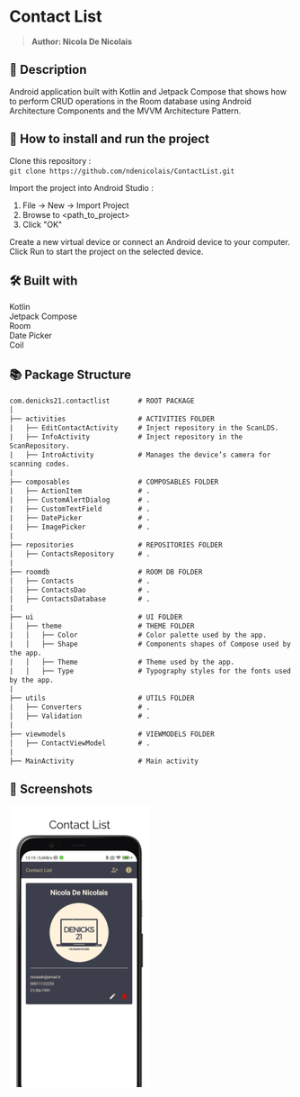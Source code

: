 # Contact List
> <b>Author: Nicola De Nicolais</b>

## 📄 Description
Android application built with Kotlin and Jetpack Compose that shows how to perform CRUD operations in the Room database using Android Architecture Components and the MVVM Architecture Pattern.<br/>

## 🔨  How to install and run the project
Clone this repository :<br/>
`
git clone https://github.com/ndenicolais/ContactList.git
`

Import the project into Android Studio :

1. File -> New -> Import Project
2. Browse to <path_to_project>
3. Click "OK"

Create a new virtual device or connect an Android device to your computer.</br>
Click Run to start the project on the selected device.

## 🛠️ Built with
Kotlin</br>
Jetpack Compose</br>
Room</br>
Date Picker</br>
Coil

## 📚 Package Structure

```
com.denicks21.contactlist       # ROOT PACKAGE
│
├── activities                  # ACTIVITIES FOLDER
|   ├── EditContactActivity     # Inject repository in the ScanLDS.
|   ├── InfoActivity            # Inject repository in the ScanRepository.
|   ├── IntroActivity           # Manages the device’s camera for scanning codes.
|
├── composables                 # COMPOSABLES FOLDER
|   ├── ActionItem              # .
|   ├── CustomAlertDialog       # .
|   ├── CustomTextField         # .
|   ├── DatePicker              # .
|   ├── ImagePicker             # .
|
├── repositories                # REPOSITORIES FOLDER
│   ├── ContactsRepository      # .
|
├── roomdb                      # ROOM DB FOLDER
│   ├── Contacts                # .
│   ├── ContactsDao             # .
│   ├── ContactsDatabase        # .
|
├── ui                          # UI FOLDER
│   ├── theme                   # THEME FOLDER
|   │   ├── Color               # Color palette used by the app.
|   │   ├── Shape               # Components shapes of Compose used by the app.
|   │   ├── Theme               # Theme used by the app.
|   │   ├── Type                # Typography styles for the fonts used by the app.
|
├── utils                       # UTILS FOLDER
│   ├── Converters              # .
│   ├── Validation              # .
|
├── viewmodels                  # VIEWMODELS FOLDER
│   ├── ContactViewModel        # .
|
├── MainActivity                # Main activity
```

## 📎 Screenshots
<p float="left">
<img height="500em" src="images/screen.png" title="ContactList's screen preview">
